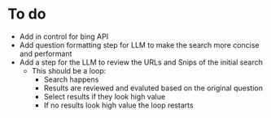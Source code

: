 # To do

* Add in control for bing API
* Add question formatting step for LLM to make the search more concise and performant
* Add a step for the LLM to review the URLs and Snips of the initial search
    - This should be a loop:
        - Search happens
        - Results are reviewed and evaluted based on the original question
        - Select results if they look high value
        - If no results look high value the loop restarts